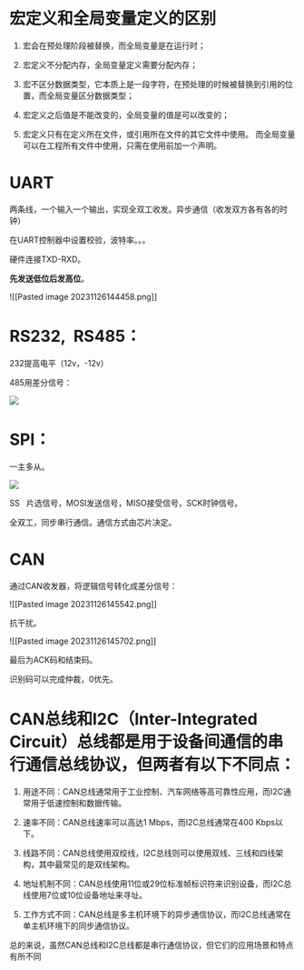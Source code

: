 # 宏定义和全局变量定义的区别

1. 宏会在预处理阶段被替换，而全局变量是在运行时；

2. 宏定义不分配内存，全局变量定义需要分配内存；

3. 宏不区分数据类型，它本质上是一段字符，在预处理的时候被替换到引用的位置，而全局变量区分数据类型；

4. 宏定义之后值是不能改变的，全局变量的值是可以改变的；

5. 宏定义只有在定义所在文件，或引用所在文件的其它文件中使用。 而全局变量可以在工程所有文件中使用，只需在使用前加一个声明。

# UART

两条线，一个输入一个输出，实现全双工收发。异步通信（收发双方各有各的时钟）

在UART控制器中设置校验，波特率。。。

硬件连接TXD-RXD。

**先发送低位后发高位**。

![[Pasted image 20231126144458.png]]

# RS232,  RS485：

232提高电平（12v，-12v）

485用差分信号：

![](file:///C:/Users/EE-Xu/AppData/Local/Temp/msohtmlclip1/01/clip_image004.jpg)

# SPI：

一主多从。

![](file:///C:/Users/EE-Xu/AppData/Local/Temp/msohtmlclip1/01/clip_image006.jpg)

SS   片选信号，MOSI发送信号，MISO接受信号，SCK时钟信号。

全双工，同步串行通信。通信方式由芯片决定。

# CAN

通过CAN收发器，将逻辑信号转化成差分信号：

![[Pasted image 20231126145542.png]]

抗干扰。

![[Pasted image 20231126145702.png]]

最后为ACK码和结束码。

识别码可以完成仲裁，0优先。

# CAN总线和I2C（Inter-Integrated Circuit）总线都是用于设备间通信的串行通信总线协议，但两者有以下不同点：

1. 用途不同：CAN总线通常用于工业控制、汽车网络等高可靠性应用，而I2C通常用于低速控制和数据传输。

2. 速率不同：CAN总线速率可以高达1 Mbps，而I2C总线通常在400 Kbps以下。

3. 线路不同：CAN总线使用双绞线，I2C总线则可以使用双线、三线和四线架构，其中最常见的是双线架构。

4. 地址机制不同：CAN总线使用11位或29位标准帧标识符来识别设备，而I2C总线使用7位或10位设备地址来寻址。

5. 工作方式不同：CAN总线是多主机环境下的异步通信协议，而I2C总线通常在单主机环境下的同步通信协议。

总的来说，虽然CAN总线和I2C总线都是串行通信协议，但它们的应用场景和特点有所不同